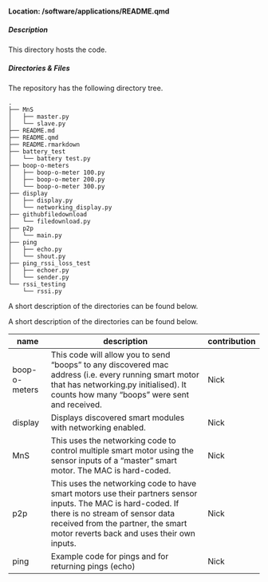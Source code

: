 

# 

#### Location: /software/applications/README.qmd

##### Description

This directory hosts the code.

##### Directories & Files

The repository has the following directory tree.

    .
    ├── MnS
    │   ├── master.py
    │   └── slave.py
    ├── README.md
    ├── README.qmd
    ├── README.rmarkdown
    ├── battery_test
    │   └── battery test.py
    ├── boop-o-meters
    │   ├── boop-o-meter 100.py
    │   ├── boop-o-meter 200.py
    │   └── boop-o-meter 300.py
    ├── display
    │   ├── display.py
    │   └── networking_display.py
    ├── githubfiledownload
    │   └── filedownload.py
    ├── p2p
    │   └── main.py
    ├── ping
    │   ├── echo.py
    │   └── shout.py
    ├── ping_rssi_loss_test
    │   ├── echoer.py
    │   └── sender.py
    └── rssi_testing
        └── rssi.py

A short description of the directories can be found below.

A short description of the directories can be found below.

| name | description | contribution |
|----|----|----|
| boop-o-meters | This code will allow you to send “boops” to any discovered mac address (i.e. every running smart motor that has networking.py initialised). It counts how many “boops” were sent and received. | Nick |
| display | Displays discovered smart modules with networking enabled. | Nick |
| MnS | This uses the networking code to control multiple smart motor using the sensor inputs of a “master” smart motor. The MAC is hard-coded. | Nick |
| p2p | This uses the networking code to have smart motors use their partners sensor inputs. The MAC is hard-coded. If there is no stream of sensor data received from the partner, the smart motor reverts back and uses their own inputs. | Nick |
| ping | Example code for pings and for returning pings (echo) | Nick |
